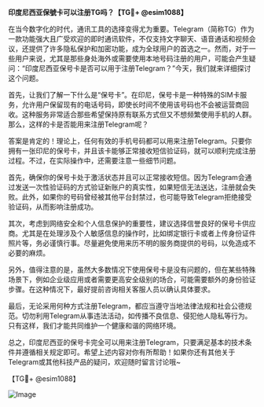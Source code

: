 **印度尼西亚保號卡可以注册TG吗？【TG💪+ @esim1088】**

在当今数字化的时代，通讯工具的选择变得尤为重要。Telegram（简称TG）作为一款功能强大且广受欢迎的即时通讯软件，不仅支持文字聊天、语音通话和视频会议，还提供了许多隐私保护和加密功能，成为全球用户的首选之一。然而，对于一些用户来说，尤其是那些身处海外或需要使用本地号码注册的用户，可能会产生疑问：“印度尼西亚保号卡是否可以用于注册Telegram？”今天，我们就来详细探讨这个问题。

首先，让我们了解一下什么是“保号卡”。在印尼，保号卡是一种特殊的SIM卡服务，允许用户保留现有的电话号码，即使长时间不使用该号码也不会被运营商回收。这种服务非常适合那些希望保持原有联系方式但又不想频繁使用手机的人群。那么，这样的卡是否能用来注册Telegram呢？

答案是肯定的！理论上，任何有效的手机号码都可以用来注册Telegram。只要你拥有一张印尼的保号卡，并且该卡能够正常接收短信验证码，就可以顺利完成注册过程。不过，在实际操作中，还需要注意一些细节问题。

首先，确保你的保号卡处于激活状态并且可以正常接收短信。因为Telegram会通过发送一次性验证码的方式验证新账户的真实性，如果短信无法送达，注册就会失败。此外，如果你的号码曾经被其他平台封禁过，也可能导致Telegram拒绝接受验证码，从而影响注册成功。

其次，考虑到网络安全和个人信息保护的重要性，建议选择信誉良好的保号卡供应商。尤其是在处理涉及个人敏感信息的操作时，比如绑定银行卡或者上传身份证件照片等，务必谨慎行事。尽量避免使用来历不明的服务商提供的号码，以免造成不必要的麻烦。

另外，值得注意的是，虽然大多数情况下使用保号卡是没有问题的，但在某些特殊场景下，例如企业级应用或者需要更高安全级别的场合，可能需要额外的身份验证步骤。在这种情况下，最好提前咨询相关客服人员以确认具体要求。

最后，无论采用何种方式注册Telegram，都应当遵守当地法律法规和社会公德规范。切勿利用Telegram从事违法活动，如传播不良信息、侵犯他人隐私等行为。只有这样，我们才能共同维护一个健康和谐的网络环境。

总之，印度尼西亚的保号卡完全可以用来注册Telegram，只要满足基本的技术条件并遵循相关规定即可。希望上述内容对你有所帮助！如果你还有其他关于Telegram或其他科技产品的疑问，欢迎随时留言讨论哦~

【TG💪+ @esim1088】

![Image](https://i.postimg.cc/4NQfJmqS/Snipaste-2025-05-13-00-14-12.png)